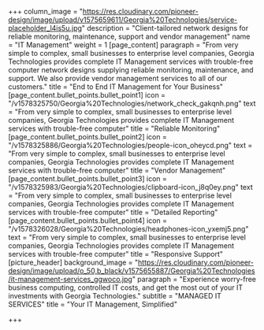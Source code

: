 +++
column_image = "https://res.cloudinary.com/pioneer-design/image/upload/v1575659611/Georgia%20Technologies/service-placeholder_l4is5u.jpg"
description = "Client-tailored network designs for reliable monitoring, maintenance, support and vendor management"
name = "IT Management"
weight = 1
[page_content]
paragraph = "From very simple to complex, small businesses to enterprise level companies, Georgia Technologies provides complete IT Management services with trouble-free computer network designs supplying reliable monitoring, maintenance, and support. We also provide vendor management services to all of our customers."
title = "End to End IT Management for Your Business"
[page_content.bullet_points.bullet_point1]
icon = "/v1578325750/Georgia%20Technologies/network_check_gakqnh.png"
text = "From very simple to complex, small businesses to enterprise level companies, Georgia Technologies provides complete IT Management services with trouble-free computer"
title = "Reliable Monitoring"
[page_content.bullet_points.bullet_point2]
icon = "/v1578325886/Georgia%20Technologies/people-icon_oheycd.png"
text = "From very simple to complex, small businesses to enterprise level companies, Georgia Technologies provides complete IT Management services with trouble-free computer"
title = "Vendor Management"
[page_content.bullet_points.bullet_point3]
icon = "/v1578325983/Georgia%20Technologies/clipboard-icon_j8q0ey.png"
text = "From very simple to complex, small businesses to enterprise level companies, Georgia Technologies provides complete IT Management services with trouble-free computer"
title = "Detailed Reporting"
[page_content.bullet_points.bullet_point4]
icon = "/v1578326028/Georgia%20Technologies/headphones-icon_yxemj5.png"
text = "From very simple to complex, small businesses to enterprise level companies, Georgia Technologies provides complete IT Management services with trouble-free computer"
title = "Responsive Support"
[picture_header]
background_image = "https://res.cloudinary.com/pioneer-design/image/upload/o_50,b_black/v1575655887/Georgia%20Technologies/it-management-services_ggwoco.jpg"
paragraph = "Experience worry-free business computing, controlled IT costs, and get the most out of your IT investments with Georgia Technologies."
subtitle = "MANAGED IT SERVICES"
title = "Your IT Management, Simplified"

+++
